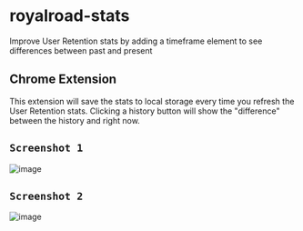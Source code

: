 # royalroad-stats

Improve User Retention stats by adding a timeframe element to see differences between past and present

## Chrome Extension

This extension will save the stats to local storage every time you refresh the User Retention stats.  Clicking a history button will show the "difference" between the history and right now.

## `Screenshot 1`
![image](https://user-images.githubusercontent.com/1610876/220241656-33e27a57-ec8f-48df-96fc-9650b016c5ae.png)


 

## `Screenshot 2`
![image](https://user-images.githubusercontent.com/1610876/220241467-bc942772-6944-4077-9128-7d09cf3935ca.png)
